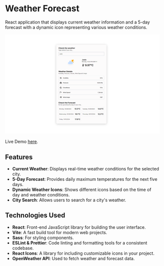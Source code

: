 # Weather Forecast

React application that displays current weather information and a 5-day forecast with a dynamic icon representing various weather conditions.

![App Screenshot](./public/screenshot.png)

Live Demo [here](https://rwf-jk.vercel.app/).

## Features

- **Current Weather**: Displays real-time weather conditions for the selected city.
- **5-Day Forecast**: Provides daily maximum temperatures for the next five days.
- **Dynamic Weather Icons**: Shows different icons based on the time of day and weather conditions.
- **City Search**: Allows users to search for a city's weather.

## Technologies Used

- **React**: Front-end JavaScript library for building the user interface.
- **Vite**: A fast build tool for modern web projects.
- **Sass**: For styling components.
- **ESLint & Prettier**: Code linting and formatting tools for a consistent codebase.
- **React Icons**: A library for including customizable icons in your project.
- **OpenWeather API**: Used to fetch weather and forecast data.
